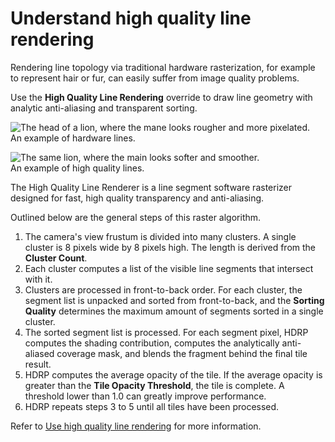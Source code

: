# Understand high quality line rendering

Rendering line topology via traditional hardware rasterization, for example to represent hair or fur, can easily suffer from image quality problems.

Use the **High Quality Line Rendering** override to draw line geometry with analytic anti-aliasing and transparent sorting.

![The head of a lion, where the mane looks rougher and more pixelated.](Images/HQLines-HW.png)<br/>
An example of hardware lines.

![The same lion, where the main looks softer and smoother.](Images/HQLines-SW.png)<br/>
An example of high quality lines.

The High Quality Line Renderer is a line segment software rasterizer designed for fast, high quality transparency and anti-aliasing.

Outlined below are the general steps of this raster algorithm.

1. The camera's view frustum is divided into many clusters. A single cluster is 8 pixels wide by 8 pixels high. The length is derived from the **Cluster Count**.
2. Each cluster computes a list of the visible line segments that intersect with it.
3. Clusters are processed in front-to-back order. For each cluster, the segment list is unpacked and sorted from front-to-back, and the **Sorting Quality** determines the maximum amount of segments sorted in a single cluster.
4. The sorted segment list is processed. For each segment pixel, HDRP computes the shading contribution, computes the analytically anti-aliased coverage mask, and blends the fragment behind the final tile result.
5. HDRP computes the average opacity of the tile. If the average opacity is greater than the **Tile Opacity Threshold**, the tile is complete. A threshold lower than 1.0 can greatly improve performance. 
6. HDRP repeats steps 3 to 5 until all tiles have been processed.

Refer to [Use high quality line rendering](use-high-quality-line-rendering.md) for more information.
